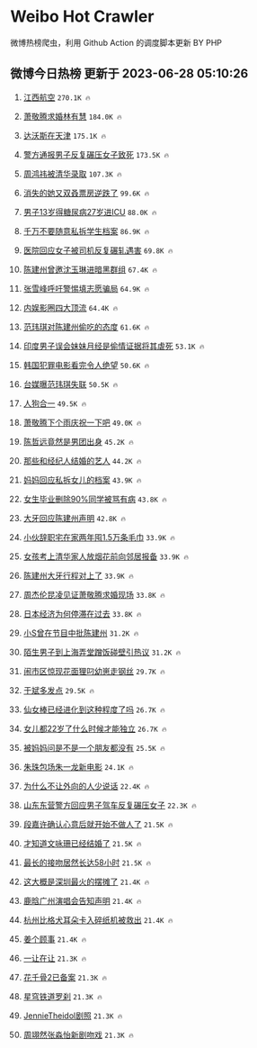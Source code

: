 # Weibo Hot Crawler 



微博热榜爬虫，利用 Github Action 的调度脚本更新 BY PHP 


## 微博今日热榜 更新于 2023-06-28 05:10:26 
1. [江西航空](https://s.weibo.com/weibo?q=%E6%B1%9F%E8%A5%BF%E8%88%AA%E7%A9%BA&t=31&band_rank=1&Refer=top) `270.1K 🔥` 

1. [萧敬腾求婚林有慧](https://s.weibo.com/weibo?q=%23%E8%90%A7%E6%95%AC%E8%85%BE%E6%B1%82%E5%A9%9A%E6%9E%97%E6%9C%89%E6%85%A7%23&t=31&band_rank=2&Refer=top) `184.0K 🔥` 

1. [达沃斯在天津](https://s.weibo.com/weibo?q=%23%E8%BE%BE%E6%B2%83%E6%96%AF%E5%9C%A8%E5%A4%A9%E6%B4%A5%23&t=31&band_rank=3&Refer=top) `175.1K 🔥` 

1. [警方通报男子反复碾压女子致死](https://s.weibo.com/weibo?q=%23%E8%AD%A6%E6%96%B9%E9%80%9A%E6%8A%A5%E7%94%B7%E5%AD%90%E5%8F%8D%E5%A4%8D%E7%A2%BE%E5%8E%8B%E5%A5%B3%E5%AD%90%E8%87%B4%E6%AD%BB%23&t=31&band_rank=4&Refer=top) `173.5K 🔥` 

1. [周鸿祎被清华录取](https://s.weibo.com/weibo?q=%23%E5%91%A8%E9%B8%BF%E7%A5%8E%E8%A2%AB%E6%B8%85%E5%8D%8E%E5%BD%95%E5%8F%96%23&t=31&band_rank=5&Refer=top) `107.3K 🔥` 

1. [消失的她又双叒票房逆跌了](https://s.weibo.com/weibo?q=%23%E6%B6%88%E5%A4%B1%E7%9A%84%E5%A5%B9%E5%8F%88%E5%8F%8C%E5%8F%92%E7%A5%A8%E6%88%BF%E9%80%86%E8%B7%8C%E4%BA%86%23&t=31&band_rank=6&Refer=top) `99.6K 🔥` 

1. [男子13岁得糖尿病27岁进ICU](https://s.weibo.com/weibo?q=%23%E7%94%B7%E5%AD%9013%E5%B2%81%E5%BE%97%E7%B3%96%E5%B0%BF%E7%97%8527%E5%B2%81%E8%BF%9BICU%23&t=31&band_rank=7&Refer=top) `88.0K 🔥` 

1. [千万不要随意私拆学生档案](https://s.weibo.com/weibo?q=%23%E5%8D%83%E4%B8%87%E4%B8%8D%E8%A6%81%E9%9A%8F%E6%84%8F%E7%A7%81%E6%8B%86%E5%AD%A6%E7%94%9F%E6%A1%A3%E6%A1%88%23&t=31&band_rank=8&Refer=top) `86.9K 🔥` 

1. [医院回应女子被司机反复碾轧遇害](https://s.weibo.com/weibo?q=%23%E5%8C%BB%E9%99%A2%E5%9B%9E%E5%BA%94%E5%A5%B3%E5%AD%90%E8%A2%AB%E5%8F%B8%E6%9C%BA%E5%8F%8D%E5%A4%8D%E7%A2%BE%E8%BD%A7%E9%81%87%E5%AE%B3%23&t=31&band_rank=9&Refer=top) `69.8K 🔥` 

1. [陈建州曾邀沈玉琳进暗黑群组](https://s.weibo.com/weibo?q=%23%E9%99%88%E5%BB%BA%E5%B7%9E%E6%9B%BE%E9%82%80%E6%B2%88%E7%8E%89%E7%90%B3%E8%BF%9B%E6%9A%97%E9%BB%91%E7%BE%A4%E7%BB%84%23&t=31&band_rank=10&Refer=top) `67.4K 🔥` 

1. [张雪峰呼吁警惕填志愿骗局](https://s.weibo.com/weibo?q=%E5%BC%A0%E9%9B%AA%E5%B3%B0%E5%91%BC%E5%90%81%E8%AD%A6%E6%83%95%E5%A1%AB%E5%BF%97%E6%84%BF%E9%AA%97%E5%B1%80&t=31&band_rank=11&Refer=top) `64.9K 🔥` 

1. [内娱影圈四大顶流](https://s.weibo.com/weibo?q=%23%E5%86%85%E5%A8%B1%E5%BD%B1%E5%9C%88%E5%9B%9B%E5%A4%A7%E9%A1%B6%E6%B5%81%23&t=31&band_rank=12&Refer=top) `64.4K 🔥` 

1. [范玮琪对陈建州偷吃的态度](https://s.weibo.com/weibo?q=%23%E8%8C%83%E7%8E%AE%E7%90%AA%E5%AF%B9%E9%99%88%E5%BB%BA%E5%B7%9E%E5%81%B7%E5%90%83%E7%9A%84%E6%80%81%E5%BA%A6%23&t=31&band_rank=13&Refer=top) `61.6K 🔥` 

1. [印度男子误会妹妹月经是偷情证据将其虐死](https://s.weibo.com/weibo?q=%23%E5%8D%B0%E5%BA%A6%E7%94%B7%E5%AD%90%E8%AF%AF%E4%BC%9A%E5%A6%B9%E5%A6%B9%E6%9C%88%E7%BB%8F%E6%98%AF%E5%81%B7%E6%83%85%E8%AF%81%E6%8D%AE%E5%B0%86%E5%85%B6%E8%99%90%E6%AD%BB%23&t=31&band_rank=14&Refer=top) `53.1K 🔥` 

1. [韩国犯罪电影看完令人绝望](https://s.weibo.com/weibo?q=%E9%9F%A9%E5%9B%BD%E7%8A%AF%E7%BD%AA%E7%94%B5%E5%BD%B1%E7%9C%8B%E5%AE%8C%E4%BB%A4%E4%BA%BA%E7%BB%9D%E6%9C%9B&t=31&band_rank=15&Refer=top) `50.6K 🔥` 

1. [台媒曝范玮琪失联](https://s.weibo.com/weibo?q=%23%E5%8F%B0%E5%AA%92%E6%9B%9D%E8%8C%83%E7%8E%AE%E7%90%AA%E5%A4%B1%E8%81%94%23&t=31&band_rank=16&Refer=top) `50.5K 🔥` 

1. [人狗合一](https://s.weibo.com/weibo?q=%E4%BA%BA%E7%8B%97%E5%90%88%E4%B8%80&t=31&band_rank=17&Refer=top) `49.5K 🔥` 

1. [萧敬腾下个雨庆祝一下吧](https://s.weibo.com/weibo?q=%23%E8%90%A7%E6%95%AC%E8%85%BE%E4%B8%8B%E4%B8%AA%E9%9B%A8%E5%BA%86%E7%A5%9D%E4%B8%80%E4%B8%8B%E5%90%A7%23&t=31&band_rank=18&Refer=top) `49.0K 🔥` 

1. [陈哲远竟然是男团出身](https://s.weibo.com/weibo?q=%23%E9%99%88%E5%93%B2%E8%BF%9C%E7%AB%9F%E7%84%B6%E6%98%AF%E7%94%B7%E5%9B%A2%E5%87%BA%E8%BA%AB%23&t=31&band_rank=19&Refer=top) `45.2K 🔥` 

1. [那些和经纪人结婚的艺人](https://s.weibo.com/weibo?q=%23%E9%82%A3%E4%BA%9B%E5%92%8C%E7%BB%8F%E7%BA%AA%E4%BA%BA%E7%BB%93%E5%A9%9A%E7%9A%84%E8%89%BA%E4%BA%BA%23&t=31&band_rank=20&Refer=top) `44.2K 🔥` 

1. [妈妈回应私拆女儿的档案](https://s.weibo.com/weibo?q=%23%E5%A6%88%E5%A6%88%E5%9B%9E%E5%BA%94%E7%A7%81%E6%8B%86%E5%A5%B3%E5%84%BF%E7%9A%84%E6%A1%A3%E6%A1%88%23&t=31&band_rank=21&Refer=top) `43.9K 🔥` 

1. [女生毕业删除90%同学被骂有病](https://s.weibo.com/weibo?q=%23%E5%A5%B3%E7%94%9F%E6%AF%95%E4%B8%9A%E5%88%A0%E9%99%A490%25%E5%90%8C%E5%AD%A6%E8%A2%AB%E9%AA%82%E6%9C%89%E7%97%85%23&t=31&band_rank=22&Refer=top) `43.8K 🔥` 

1. [大牙回应陈建州声明](https://s.weibo.com/weibo?q=%23%E5%A4%A7%E7%89%99%E5%9B%9E%E5%BA%94%E9%99%88%E5%BB%BA%E5%B7%9E%E5%A3%B0%E6%98%8E%23&t=31&band_rank=23&Refer=top) `42.8K 🔥` 

1. [小伙辞职宅在家两年囤1.5万条毛巾](https://s.weibo.com/weibo?q=%23%E5%B0%8F%E4%BC%99%E8%BE%9E%E8%81%8C%E5%AE%85%E5%9C%A8%E5%AE%B6%E4%B8%A4%E5%B9%B4%E5%9B%A41.5%E4%B8%87%E6%9D%A1%E6%AF%9B%E5%B7%BE%23&t=31&band_rank=24&Refer=top) `33.9K 🔥` 

1. [女孩考上清华家人放烟花前向邻居报备](https://s.weibo.com/weibo?q=%23%E5%A5%B3%E5%AD%A9%E8%80%83%E4%B8%8A%E6%B8%85%E5%8D%8E%E5%AE%B6%E4%BA%BA%E6%94%BE%E7%83%9F%E8%8A%B1%E5%89%8D%E5%90%91%E9%82%BB%E5%B1%85%E6%8A%A5%E5%A4%87%23&t=31&band_rank=25&Refer=top) `33.9K 🔥` 

1. [陈建州大牙行程对上了](https://s.weibo.com/weibo?q=%23%E9%99%88%E5%BB%BA%E5%B7%9E%E5%A4%A7%E7%89%99%E8%A1%8C%E7%A8%8B%E5%AF%B9%E4%B8%8A%E4%BA%86%23&t=31&band_rank=26&Refer=top) `33.9K 🔥` 

1. [周杰伦昆凌见证萧敬腾求婚现场](https://s.weibo.com/weibo?q=%23%E5%91%A8%E6%9D%B0%E4%BC%A6%E6%98%86%E5%87%8C%E8%A7%81%E8%AF%81%E8%90%A7%E6%95%AC%E8%85%BE%E6%B1%82%E5%A9%9A%E7%8E%B0%E5%9C%BA%23&t=31&band_rank=27&Refer=top) `33.8K 🔥` 

1. [日本经济为何停滞在过去](https://s.weibo.com/weibo?q=%E6%97%A5%E6%9C%AC%E7%BB%8F%E6%B5%8E%E4%B8%BA%E4%BD%95%E5%81%9C%E6%BB%9E%E5%9C%A8%E8%BF%87%E5%8E%BB&t=31&band_rank=28&Refer=top) `33.8K 🔥` 

1. [小S曾在节目中批陈建州](https://s.weibo.com/weibo?q=%23%E5%B0%8FS%E6%9B%BE%E5%9C%A8%E8%8A%82%E7%9B%AE%E4%B8%AD%E6%89%B9%E9%99%88%E5%BB%BA%E5%B7%9E%23&t=31&band_rank=29&Refer=top) `31.2K 🔥` 

1. [陌生男子到上海弄堂蹭饭碰壁引热议](https://s.weibo.com/weibo?q=%23%E9%99%8C%E7%94%9F%E7%94%B7%E5%AD%90%E5%88%B0%E4%B8%8A%E6%B5%B7%E5%BC%84%E5%A0%82%E8%B9%AD%E9%A5%AD%E7%A2%B0%E5%A3%81%E5%BC%95%E7%83%AD%E8%AE%AE%23&t=31&band_rank=30&Refer=top) `31.2K 🔥` 

1. [闹市区惊现花面狸叼幼崽走钢丝](https://s.weibo.com/weibo?q=%23%E9%97%B9%E5%B8%82%E5%8C%BA%E6%83%8A%E7%8E%B0%E8%8A%B1%E9%9D%A2%E7%8B%B8%E5%8F%BC%E5%B9%BC%E5%B4%BD%E8%B5%B0%E9%92%A2%E4%B8%9D%23&t=31&band_rank=31&Refer=top) `29.7K 🔥` 

1. [于斌多发点](https://s.weibo.com/weibo?q=%E4%BA%8E%E6%96%8C%E5%A4%9A%E5%8F%91%E7%82%B9&t=31&band_rank=32&Refer=top) `29.5K 🔥` 

1. [仙女棒已经进化到这种程度了吗](https://s.weibo.com/weibo?q=%E4%BB%99%E5%A5%B3%E6%A3%92%E5%B7%B2%E7%BB%8F%E8%BF%9B%E5%8C%96%E5%88%B0%E8%BF%99%E7%A7%8D%E7%A8%8B%E5%BA%A6%E4%BA%86%E5%90%97&t=31&band_rank=33&Refer=top) `26.7K 🔥` 

1. [女儿都22岁了什么时候才能独立](https://s.weibo.com/weibo?q=%E5%A5%B3%E5%84%BF%E9%83%BD22%E5%B2%81%E4%BA%86%E4%BB%80%E4%B9%88%E6%97%B6%E5%80%99%E6%89%8D%E8%83%BD%E7%8B%AC%E7%AB%8B&t=31&band_rank=34&Refer=top) `26.7K 🔥` 

1. [被妈妈问是不是一个朋友都没有](https://s.weibo.com/weibo?q=%E8%A2%AB%E5%A6%88%E5%A6%88%E9%97%AE%E6%98%AF%E4%B8%8D%E6%98%AF%E4%B8%80%E4%B8%AA%E6%9C%8B%E5%8F%8B%E9%83%BD%E6%B2%A1%E6%9C%89&t=31&band_rank=35&Refer=top) `25.5K 🔥` 

1. [朱珠包场朱一龙新电影](https://s.weibo.com/weibo?q=%23%E6%9C%B1%E7%8F%A0%E5%8C%85%E5%9C%BA%E6%9C%B1%E4%B8%80%E9%BE%99%E6%96%B0%E7%94%B5%E5%BD%B1%23&t=31&band_rank=36&Refer=top) `24.1K 🔥` 

1. [为什么不让外向的人少说话](https://s.weibo.com/weibo?q=%E4%B8%BA%E4%BB%80%E4%B9%88%E4%B8%8D%E8%AE%A9%E5%A4%96%E5%90%91%E7%9A%84%E4%BA%BA%E5%B0%91%E8%AF%B4%E8%AF%9D&t=31&band_rank=37&Refer=top) `22.4K 🔥` 

1. [山东东营警方回应男子驾车反复碾压女子](https://s.weibo.com/weibo?q=%23%E5%B1%B1%E4%B8%9C%E4%B8%9C%E8%90%A5%E8%AD%A6%E6%96%B9%E5%9B%9E%E5%BA%94%E7%94%B7%E5%AD%90%E9%A9%BE%E8%BD%A6%E5%8F%8D%E5%A4%8D%E7%A2%BE%E5%8E%8B%E5%A5%B3%E5%AD%90%23&t=31&band_rank=38&Refer=top) `22.3K 🔥` 

1. [段嘉许确认心意后就开始不做人了](https://s.weibo.com/weibo?q=%23%E6%AE%B5%E5%98%89%E8%AE%B8%E7%A1%AE%E8%AE%A4%E5%BF%83%E6%84%8F%E5%90%8E%E5%B0%B1%E5%BC%80%E5%A7%8B%E4%B8%8D%E5%81%9A%E4%BA%BA%E4%BA%86%23&t=31&band_rank=39&Refer=top) `21.5K 🔥` 

1. [才知道文咏珊已经结婚了](https://s.weibo.com/weibo?q=%23%E6%89%8D%E7%9F%A5%E9%81%93%E6%96%87%E5%92%8F%E7%8F%8A%E5%B7%B2%E7%BB%8F%E7%BB%93%E5%A9%9A%E4%BA%86%23&t=31&band_rank=40&Refer=top) `21.5K 🔥` 

1. [最长的接吻居然长达58小时](https://s.weibo.com/weibo?q=%23%E6%9C%80%E9%95%BF%E7%9A%84%E6%8E%A5%E5%90%BB%E5%B1%85%E7%84%B6%E9%95%BF%E8%BE%BE58%E5%B0%8F%E6%97%B6%23&t=31&band_rank=41&Refer=top) `21.5K 🔥` 

1. [这大概是深圳最火的摆摊了](https://s.weibo.com/weibo?q=%23%E8%BF%99%E5%A4%A7%E6%A6%82%E6%98%AF%E6%B7%B1%E5%9C%B3%E6%9C%80%E7%81%AB%E7%9A%84%E6%91%86%E6%91%8A%E4%BA%86%23&t=31&band_rank=42&Refer=top) `21.4K 🔥` 

1. [鹿晗广州演唱会告知声明](https://s.weibo.com/weibo?q=%23%E9%B9%BF%E6%99%97%E5%B9%BF%E5%B7%9E%E6%BC%94%E5%94%B1%E4%BC%9A%E5%91%8A%E7%9F%A5%E5%A3%B0%E6%98%8E%23&t=31&band_rank=43&Refer=top) `21.4K 🔥` 

1. [杭州比格犬耳朵卡入碎纸机被救出](https://s.weibo.com/weibo?q=%23%E6%9D%AD%E5%B7%9E%E6%AF%94%E6%A0%BC%E7%8A%AC%E8%80%B3%E6%9C%B5%E5%8D%A1%E5%85%A5%E7%A2%8E%E7%BA%B8%E6%9C%BA%E8%A2%AB%E6%95%91%E5%87%BA%23&t=31&band_rank=44&Refer=top) `21.4K 🔥` 

1. [姜个顾事](https://s.weibo.com/weibo?q=%E5%A7%9C%E4%B8%AA%E9%A1%BE%E4%BA%8B&t=31&band_rank=45&Refer=top) `21.4K 🔥` 

1. [一让在让](https://s.weibo.com/weibo?q=%E4%B8%80%E8%AE%A9%E5%9C%A8%E8%AE%A9&t=31&band_rank=46&Refer=top) `21.3K 🔥` 

1. [花千骨2已备案](https://s.weibo.com/weibo?q=%23%E8%8A%B1%E5%8D%83%E9%AA%A82%E5%B7%B2%E5%A4%87%E6%A1%88%23&t=31&band_rank=47&Refer=top) `21.3K 🔥` 

1. [星穹铁道罗刹](https://s.weibo.com/weibo?q=%23%E6%98%9F%E7%A9%B9%E9%93%81%E9%81%93%E7%BD%97%E5%88%B9%23&t=31&band_rank=48&Refer=top) `21.3K 🔥` 

1. [JennieTheidol剧照](https://s.weibo.com/weibo?q=%23JennieTheidol%E5%89%A7%E7%85%A7%23&t=31&band_rank=49&Refer=top) `21.3K 🔥` 

1. [周翊然张淼怡新剧吻戏](https://s.weibo.com/weibo?q=%23%E5%91%A8%E7%BF%8A%E7%84%B6%E5%BC%A0%E6%B7%BC%E6%80%A1%E6%96%B0%E5%89%A7%E5%90%BB%E6%88%8F%23&t=31&band_rank=50&Refer=top) `21.3K 🔥` 

